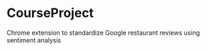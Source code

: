 # CourseProject

Chrome extension to standardize Google restaurant reviews using sentiment analysis
